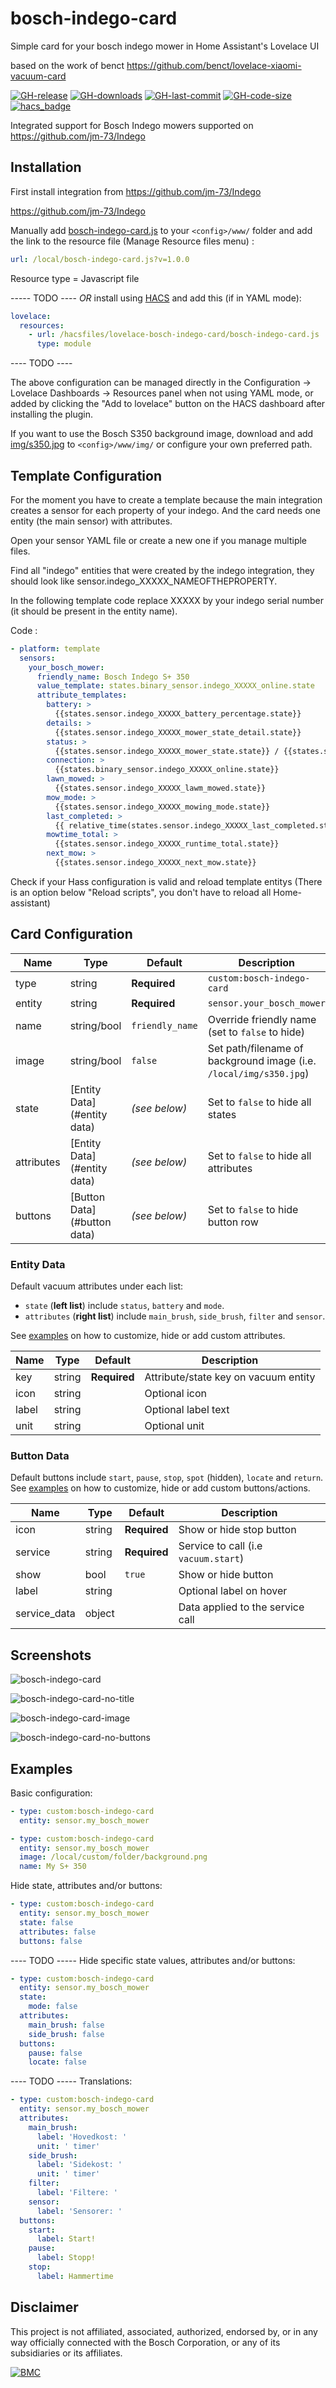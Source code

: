 # bosch-indego-card

Simple card for your bosch indego mower in Home Assistant's Lovelace UI

based on the work of benct https://github.com/benct/lovelace-xiaomi-vacuum-card

[![GH-release](https://img.shields.io/github/v/release/xguitoux/lovelace-bosch-indego-card.svg?style=flat-square)](https://github.com/xguitoux/lovelace-bosch-indego-card/releases)
[![GH-downloads](https://img.shields.io/github/downloads/xguitoux/lovelace-bosch-indego-card/total?style=flat-square)](https://github.com/xguitoux/lovelace-bosch-indego-card/releases)
[![GH-last-commit](https://img.shields.io/github/last-commit/xguitoux/lovelace-bosch-indego-card.svg?style=flat-square)](https://github.com/xguitoux/lovelace-bosch-indego-card/commits/master)
[![GH-code-size](https://img.shields.io/github/languages/code-size/xguitoux/lovelace-bosch-indego-card.svg?color=red&style=flat-square)](https://github.com/xguitoux/lovelace-bosch-indego-card)
[![hacs_badge](https://img.shields.io/badge/HACS-todo-red.svg?style=flat-square)](https://github.com/hacs)

Integrated support for Bosch Indego mowers supported on https://github.com/jm-73/Indego

## Installation

First install integration from https://github.com/jm-73/Indego

https://github.com/jm-73/Indego

Manually add [bosch-indego-card.js](https://raw.githubusercontent.com/xguitoux/lovelace-bosch-indego-card/master/bosch-indego-card.js)
to your `<config>/www/` folder and add the link to the resource file (Manage Resource files menu) :
```yaml
url: /local/bosch-indego-card.js?v=1.0.0
```
Resource type = Javascript file

----- TODO ----
_OR_ install using [HACS](https://hacs.xyz/) and add this (if in YAML mode):
```yaml
lovelace:
  resources:
    - url: /hacsfiles/lovelace-bosch-indego-card/bosch-indego-card.js
      type: module
```
---- TODO ----

The above configuration can be managed directly in the Configuration -> Lovelace Dashboards -> Resources panel when not using YAML mode,
or added by clicking the "Add to lovelace" button on the HACS dashboard after installing the plugin.

If you want to use the Bosch S350 background image, download and add
[img/s350.jpg](https://raw.githubusercontent.com/xguitoux/lovelace-bosch-indego-card/master/img/s350.jpg)
to `<config>/www/img/` or configure your own preferred path.

## Template Configuration

For the moment you have to create a template because the main integration creates a sensor for each property of your indego.
And the card needs one entity (the main sensor) with attributes.

Open your sensor YAML file or create a new one if you manage multiple files.

Find all "indego" entities that were created by the indego integration, they should look like sensor.indego_XXXXX_NAMEOFTHEPROPERTY.

In the following template code replace XXXXX by your indego serial number (it should be present in the entity name).

Code :

```yaml
- platform: template
  sensors:
    your_bosch_mower:
      friendly_name: Bosch Indego S+ 350
      value_template: states.binary_sensor.indego_XXXXX_online.state
      attribute_templates:
        battery: >
          {{states.sensor.indego_XXXXX_battery_percentage.state}}
        details: >
          {{states.sensor.indego_XXXXX_mower_state_detail.state}}
        status: >
          {{states.sensor.indego_XXXXX_mower_state.state}} / {{states.sensor.indego_XXXXX_mower_state_detail.state}}
        connection: >
          {{states.binary_sensor.indego_XXXXX_online.state}}
        lawn_mowed: >
          {{states.sensor.indego_XXXXX_lawm_mowed.state}}
        mow_mode: >
          {{states.sensor.indego_XXXXX_mowing_mode.state}}
        last_completed: >
          {{ relative_time(states.sensor.indego_XXXXX_last_completed.state|as_datetime) }}
        mowtime_total: >
          {{states.sensor.indego_XXXXX_runtime_total.state}}
        next_mow: >
          {{states.sensor.indego_XXXXX_next_mow.state}}
```

Check if your Hass configuration is valid and reload template entitys (There is an option below "Reload scripts", you don't have to reload all Home-assistant)

## Card Configuration

| Name | Type | Default | Description
| ---- | ---- | ------- | -----------
| type | string | **Required** | `custom:bosch-indego-card`
| entity | string | **Required** | `sensor.your_bosch_mower`
| name | string/bool | `friendly_name` | Override friendly name (set to `false` to hide)
| image | string/bool | `false` | Set path/filename of background image (i.e. `/local/img/s350.jpg`)
| state | [Entity Data](#entity data) | *(see below)* | Set to `false` to hide all states
| attributes | [Entity Data](#entity data) | *(see below)* | Set to `false` to hide all attributes
| buttons | [Button Data](#button data) | *(see below)* | Set to `false` to hide button row

### Entity Data

Default vacuum attributes under each list:
- `state` (**left list**) include `status`, `battery` and `mode`.
- `attributes` (**right list**) include `main_brush`, `side_brush`, `filter` and `sensor`.

See [examples](#examples) on how to customize, hide or add custom attributes.

| Name | Type | Default | Description
| ---- | ---- | ------- | -----------
| key | string | **Required** | Attribute/state key on vacuum entity
| icon | string | | Optional icon
| label | string | | Optional label text
| unit | string | | Optional unit

### Button Data

Default buttons include `start`, `pause`, `stop`, `spot` (hidden), `locate` and `return`.
See [examples](#examples) on how to customize, hide or add custom buttons/actions.

| Name | Type | Default | Description
| ---- | ---- | ------- | -----------
| icon | string | **Required** | Show or hide stop button
| service | string | **Required** | Service to call (i.e `vacuum.start`)
| show | bool | `true` | Show or hide button
| label | string | | Optional label on hover
| service_data | object | | Data applied to the service call

## Screenshots

![bosch-indego-card](https://raw.githubusercontent.com/xguitoux/lovelace-bosch-indego-card/master/examples/default.png)

![bosch-indego-card-no-title](https://raw.githubusercontent.com/xguitoux/lovelace-bosch-indego-card/master/examples/no-title.png)

![bosch-indego-card-image](https://raw.githubusercontent.com/xguitoux/lovelace-bosch-indego-card/master/examples/with-image.png)

![bosch-indego-card-no-buttons](https://raw.githubusercontent.com/xguitoux/lovelace-bosch-indego-card/master/examples/no-buttons.png)

## Examples

Basic configuration:
```yaml
- type: custom:bosch-indego-card
  entity: sensor.my_bosch_mower
```

```yaml
- type: custom:bosch-indego-card
  entity: sensor.my_bosch_mower
  image: /local/custom/folder/background.png
  name: My S+ 350
```

Hide state, attributes and/or buttons:
```yaml
- type: custom:bosch-indego-card
  entity: sensor.my_bosch_mower
  state: false
  attributes: false
  buttons: false
```

---- TODO -----
Hide specific state values, attributes and/or buttons:
```yaml
- type: custom:bosch-indego-card
  entity: sensor.my_bosch_mower
  state:
    mode: false
  attributes:
    main_brush: false
    side_brush: false
  buttons:
    pause: false
    locate: false
``` 

---- TODO -----
Translations:
```yaml
- type: custom:bosch-indego-card
  entity: sensor.my_bosch_mower
  attributes:
    main_brush:
      label: 'Hovedkost: '
      unit: ' timer'
    side_brush:
      label: 'Sidekost: '
      unit: ' timer'
    filter:
      label: 'Filtere: '
    sensor:
      label: 'Sensorer: '
  buttons:
    start:
      label: Start!
    pause:
      label: Stopp!
    stop:
      label: Hammertime
```

## Disclaimer

This project is not affiliated, associated, authorized, endorsed by, or in any way officially connected with the Bosch Corporation,
or any of its subsidiaries or its affiliates.


[![BMC](https://www.buymeacoffee.com/assets/img/custom_images/white_img.png)](https://www.buymeacoffee.com/xguitoux)
